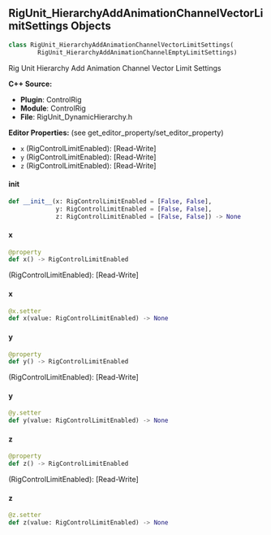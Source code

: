 ## RigUnit_HierarchyAddAnimationChannelVectorLimitSettings Objects

```python
class RigUnit_HierarchyAddAnimationChannelVectorLimitSettings(
        RigUnit_HierarchyAddAnimationChannelEmptyLimitSettings)
```

Rig Unit Hierarchy Add Animation Channel Vector Limit Settings

**C++ Source:**

- **Plugin**: ControlRig
- **Module**: ControlRig
- **File**: RigUnit_DynamicHierarchy.h

**Editor Properties:** (see get_editor_property/set_editor_property)

- ``x`` (RigControlLimitEnabled):  [Read-Write]
- ``y`` (RigControlLimitEnabled):  [Read-Write]
- ``z`` (RigControlLimitEnabled):  [Read-Write]

<a id="unreal.RigUnit_HierarchyAddAnimationChannelVectorLimitSettings.__init__"></a>

#### __init__

```python
def __init__(x: RigControlLimitEnabled = [False, False],
             y: RigControlLimitEnabled = [False, False],
             z: RigControlLimitEnabled = [False, False]) -> None
```

<a id="unreal.RigUnit_HierarchyAddAnimationChannelVectorLimitSettings.x"></a>

#### x

```python
@property
def x() -> RigControlLimitEnabled
```

(RigControlLimitEnabled):  [Read-Write]

<a id="unreal.RigUnit_HierarchyAddAnimationChannelVectorLimitSettings.x"></a>

#### x

```python
@x.setter
def x(value: RigControlLimitEnabled) -> None
```

<a id="unreal.RigUnit_HierarchyAddAnimationChannelVectorLimitSettings.y"></a>

#### y

```python
@property
def y() -> RigControlLimitEnabled
```

(RigControlLimitEnabled):  [Read-Write]

<a id="unreal.RigUnit_HierarchyAddAnimationChannelVectorLimitSettings.y"></a>

#### y

```python
@y.setter
def y(value: RigControlLimitEnabled) -> None
```

<a id="unreal.RigUnit_HierarchyAddAnimationChannelVectorLimitSettings.z"></a>

#### z

```python
@property
def z() -> RigControlLimitEnabled
```

(RigControlLimitEnabled):  [Read-Write]

<a id="unreal.RigUnit_HierarchyAddAnimationChannelVectorLimitSettings.z"></a>

#### z

```python
@z.setter
def z(value: RigControlLimitEnabled) -> None
```

<a id="unreal.RigUnit_HierarchyAddAnimationChannelVector"></a>